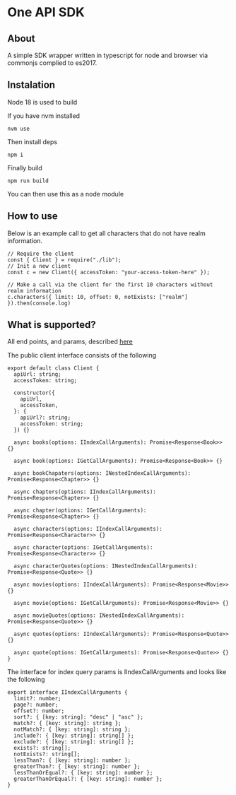 # One API SDK

## About

A simple SDK wrapper written in typescript for node and browser via commonjs complied to es2017.

## Instalation

Node 18 is used to build

If you have nvm installed

```
nvm use

```

Then install deps

```
npm i
```

Finally build

```
npm run build
```

You can then use this as a node module

## How to use
Below is an example call to get all characters that do not have realm information.

```
// Require the client
const { Client } = require("./lib");
// Init a new client
const c = new Client({ accessToken: "your-access-token-here" });

// Make a call via the client for the first 10 characters without realm information
c.characters({ limit: 10, offset: 0, notExists: ["realm"] }).then(console.log)
```

## What is supported?

All end points, and params, described [here](https://the-one-api.dev/documentation)

The public client interface consists of the following

```
export default class Client {
  apiUrl: string;
  accessToken: string;

  constructor({
    apiUrl,
    accessToken,
  }: {
    apiUrl?: string;
    accessToken: string;
  }) {}

  async books(options: IIndexCallArguments): Promise<Response<Book>> {}

  async book(options: IGetCallArguments): Promise<Response<Book>> {}

  async bookChapaters(options: INestedIndexCallArguments): Promise<Response<Chapter>> {}

  async chapters(options: IIndexCallArguments): Promise<Response<Chapter>> {}

  async chapter(options: IGetCallArguments): Promise<Response<Chapter>> {}

  async characters(options: IIndexCallArguments): Promise<Response<Character>> {}

  async character(options: IGetCallArguments): Promise<Response<Character>> {}

  async characterQuotes(options: INestedIndexCallArguments): Promise<Response<Quote>> {}

  async movies(options: IIndexCallArguments): Promise<Response<Movie>> {}

  async movie(options: IGetCallArguments): Promise<Response<Movie>> {}

  async movieQuotes(options: INestedIndexCallArguments): Promise<Response<Quote>> {}

  async quotes(options: IIndexCallArguments): Promise<Response<Quote>> {}

  async quote(options: IGetCallArguments): Promise<Response<Quote>> {}
}
```

The interface for index query params is IIndexCallArguments and looks like the following

```
export interface IIndexCallArguments {
  limit?: number;
  page?: number;
  offset?: number;
  sort?: { [key: string]: "desc" | "asc" };
  match?: { [key: string]: string };
  notMatch?: { [key: string]: string };
  include?: { [key: string]: string[] };
  exclude?: { [key: string]: string[] };
  exists?: string[];
  notExists?: string[];
  lessThan?: { [key: string]: number };
  greaterThan?: { [key: string]: number };
  lessThanOrEqual?: { [key: string]: number };
  greaterThanOrEqual?: { [key: string]: number };
}
```